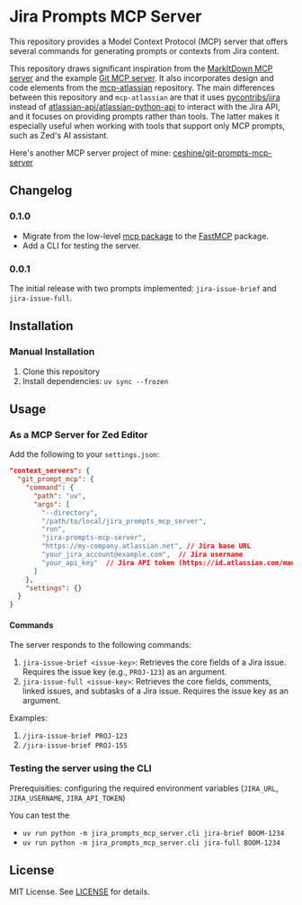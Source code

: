 # Jira Prompts MCP Server

This repository provides a Model Context Protocol (MCP) server that offers several commands for generating prompts or contexts from Jira content.

This repository draws significant inspiration from the [MarkItDown MCP server](https://github.com/KorigamiK/markitdown_mcp_server) and the example [Git MCP server](https://github.com/modelcontextprotocol/servers/tree/main/src/git). It also incorporates design and code elements from the [mcp-atlassian](https://github.com/sooperset/mcp-atlassian) repository. The main differences between this repository and `mcp-atlassian` are that it uses [pycontribs/jira](https://github.com/pycontribs/jira) instead of [atlassian-api/atlassian-python-api](https://github.com/atlassian-api/atlassian-python-api) to interact with the Jira API, and it focuses on providing prompts rather than tools. The latter makes it especially useful when working with tools that support only MCP prompts, such as Zed's AI assistant.

Here's another MCP server project of mine: [ceshine/git-prompts-mcp-server](https://github.com/ceshine/git-prompts-mcp-server)

## Changelog

### 0.1.0

* Migrate from the low-level [mcp package](https://github.com/modelcontextprotocol/python-sdk) to the [FastMCP](https://github.com/jlowin/fastmcp?tab=readme-ov-file) package.
* Add a CLI for testing the server.

### 0.0.1

The initial release with two prompts implemented: `jira-issue-brief` and `jira-issue-full`.

## Installation

### Manual Installation

1. Clone this repository
2. Install dependencies: `uv sync --frozen`


## Usage

### As a MCP Server for Zed Editor

Add the following to your `settings.json`:

```json
"context_servers": {
  "git_prompt_mcp": {
    "command": {
      "path": "uv",
      "args": [
        "--directory",
        "/path/to/local/jira_prompts_mcp_server",
        "run",
        "jira-prompts-mcp-server",
        "https://my-company.atlassian.net", // Jira base URL
        "your_jira_account@example.com",  // Jira username
        "your_api_key"  // Jira API token (https://id.atlassian.com/manage-profile/security/api-tokens)
      ]
    },
    "settings": {}
  }
}
```

#### Commands

The server responds to the following commands:

1. `jira-issue-brief <issue-key>`: Retrieves the core fields of a Jira issue. Requires the issue key (e.g., `PROJ-123`) as an argument.
2. `jira-issue-full <issue-key>`: Retrieves the core fields, comments, linked issues, and subtasks of a Jira issue. Requires the issue key as an argument.

Examples:

1. `/jira-issue-brief PROJ-123`
2. `/jira-issue-brief PROJ-155`

### Testing the server using the CLI

Prerequisities: configuring the required environment variables (`JIRA_URL`, `JIRA_USERNAME`, `JIRA_API_TOKEN`)

You can test the

* `uv run python -m jira_prompts_mcp_server.cli jira-brief BOOM-1234`
* `uv run python -m jira_prompts_mcp_server.cli jira-full BOOM-1234`

## License

MIT License. See [LICENSE](LICENSE) for details.
